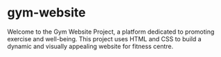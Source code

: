 # gym-website
Welcome to the Gym Website Project, a platform dedicated to promoting exercise and well-being. This project uses HTML and CSS to build a dynamic and visually appealing website for fitness centre.
